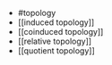 - #topology
- [[induced topology]]
- [[coinduced topology]]
- [[relative topology]]
- [[quotient topology]]